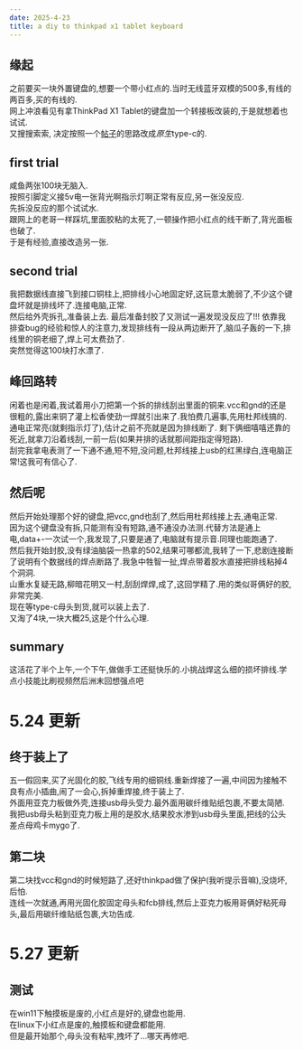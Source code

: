 ```yaml
---
date: 2025-4-23
title: a diy to thinkpad x1 tablet keyboard
---
```

## 缘起
之前要买一块外置键盘的,想要一个带小红点的.当时无线蓝牙双模的500多,有线的两百多,买的有线的.  
网上冲浪看见有拿ThinkPad X1 Tablet的键盘加一个转接板改装的,于是就想着也试试.  
又搜搜索索, 决定按照一个[帖子](https://blog.csdn.net/qq_42887507/article/details/118634393)的思路改成*原生*type-c的.  
## first trial
咸鱼两张100块无脑入.  
按照引脚定义接5v电一张背光啊指示灯啊正常有反应,另一张没反应.  
先拆没反应的那个试试水.  
跟网上的老哥一样踩坑,里面胶粘的太死了,一顿操作把小红点的线干断了,背光面板也破了.  
于是有经验,直接改造另一张.  
## second trial
我把数据线直接飞到接口铜柱上,把排线小心地固定好,这玩意太脆弱了,不少这个键盘坏就是排线坏了.连接电脑,正常.  
然后给外壳拆孔,准备装上去. 最后准备封胶了又测试一遍发现没反应了!!! 依靠我排查bug的经验和惊人的注意力,发现排线有一段从两边断开了,脑瓜子轰的一下,排线里的铜老细了,焊上可太费劲了.   
突然觉得这100块打水漂了.
## 峰回路转
闲着也是闲着,我试着用小刀把第一个拆的排线刮出里面的铜来.vcc和gnd的还是很粗的,露出来铜了灌上松香使劲一焊就引出来了.我怕费几遍事,先用杜邦线搞的.
通电正常亮(就剩指示灯了),估计之前不亮就是因为排线断了.
剩下俩细嘻嘻还靠的死近,就拿刀沿着线刮,一前一后(如果并排的话就那间距指定得短路).  
刮完我拿电表测了一下通不通,短不短,没问题,杜邦线接上usb的红黑绿白,连电脑正常!这我可有信心了.
## 然后呢
然后开始处理那个好的键盘,把vcc,gnd也刮了,然后用杜邦线接上去,通电正常.  
因为这个键盘没有拆,只能测有没有短路,通不通没办法测.代替方法是通上电,data+-一次试一个,我发现了,只要是通了,电脑就有提示音.同理也能跑通了.  
然后我开始封胶,没有绿油脑袋一热拿的502,结果可哪都流,我转了一下,悲剧连接断了说明有个数据线的焊点断路了.我急中牲智一扯,焊点带着胶水直接把排线粘掉4个洞洞.  
山重水复疑无路,柳暗花明又一村,刮刮焊焊,成了,这回学精了.用的类似哥俩好的胶,非常完美.  
现在等type-c母头到货,就可以装上去了.  
又淘了4块,一块大概25,这是个什么心理.
## summary
这活花了半个上午,一个下午,做做手工还挺快乐的.小挑战焊这么细的损坏排线.学点小技能比刷视频然后洲末回想强点吧
# 5.24 更新
## 终于装上了
五一假回来,买了光固化的胶,飞线专用的细铜线.重新焊接了一遍,中间因为接触不良有点小插曲,闹了一会心,拆掉重焊接,终于装上了.  
外面用亚克力板做外壳,连接usb母头受力.最外面用碳纤维贴纸包裹,不要太简陋.  
我把usb母头粘到亚克力板上用的是胶水,结果胶水渗到usb母头里面,把线的公头差点母鸡卡mygo了.
## 第二块
第二块找vcc和gnd的时候短路了,还好thinkpad做了保护(我听提示音嘛),没烧坏,后怕.  
连线一次就通,再用光固化胶固定母头和fcb排线,然后上亚克力板用哥俩好粘死母头,最后用碳纤维贴纸包裹,大功告成.
# 5.27 更新
## 测试
在win11下触摸板是废的,小红点是好的,键盘也能用.  
在linux下小红点是废的,触摸板和键盘都能用.  
但是最开始那个,母头没有粘牢,拽坏了...哪天再修吧.

